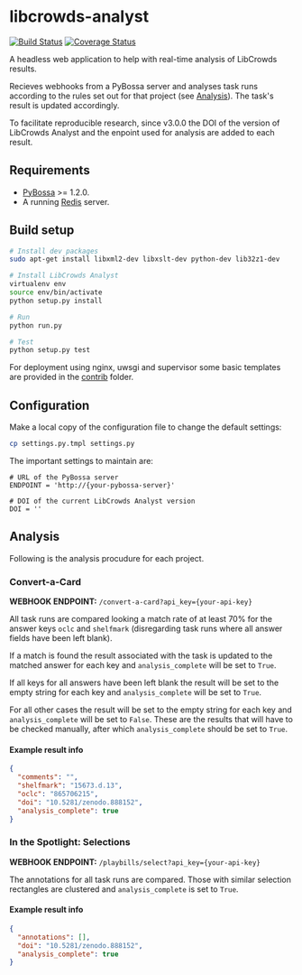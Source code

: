 # libcrowds-analyst

[![Build Status](https://travis-ci.org/LibCrowds/libcrowds-analyst.svg?branch=master)](https://travis-ci.org/alexandermendes/libcrowds-analyst)
[![Coverage Status](https://coveralls.io/repos/github/LibCrowds/libcrowds-analyst/badge.svg?branch=master)](https://coveralls.io/github/alexandermendes/libcrowds-analyst?branch=master)

A headless web application to help with real-time analysis of LibCrowds results.

Recieves webhooks from a PyBossa server and analyses task runs according to the
rules set out for that project (see [Analysis](README.md#Analysis)). The  task's
result is updated accordingly.

To facilitate reproducible research, since v3.0.0 the DOI of the version of
LibCrowds Analyst and the enpoint used for analysis are added to each result.

## Requirements

- [PyBossa](https://github.com/PyBossa/pybossa) >= 1.2.0.
- A running [Redis](https://github.com/antirez/redis) server.


## Build setup

```bash
# Install dev packages
sudo apt-get install libxml2-dev libxslt-dev python-dev lib32z1-dev

# Install LibCrowds Analyst
virtualenv env
source env/bin/activate
python setup.py install

# Run
python run.py

# Test
python setup.py test
```

For deployment using nginx, uwsgi and supervisor some basic templates are
provided in the [contrib](./contrib) folder.

## Configuration

Make a local copy of the configuration file to change the default settings:

```bash
cp settings.py.tmpl settings.py
```

The important settings to maintain are:

```
# URL of the PyBossa server
ENDPOINT = 'http://{your-pybossa-server}'

# DOI of the current LibCrowds Analyst version
DOI = ''
```

## Analysis

Following is the analysis procudure for each project.

### Convert-a-Card

**WEBHOOK ENDPOINT:** `/convert-a-card?api_key={your-api-key}`

All task runs are compared looking a match rate of at least 70% for the answer
keys `oclc` and `shelfmark` (disregarding task runs where all answer fields
have been left blank).

If a match is found the result associated with the task is updated to the
matched answer for each key and `analysis_complete` will be set to `True`.

If all keys for all answers have been left blank the result will be set to the
empty string for each key and `analysis_complete` will be set to `True`.

For all other cases the result will be set to the empty string for each key
and `analysis_complete` will be set to `False`. These are the  results that will
have to be checked manually, after which `analysis_complete` should be set to
`True`.

#### Example result info
```json
{
  "comments": "",
  "shelfmark": "15673.d.13",
  "oclc": "865706215",
  "doi": "10.5281/zenodo.888152",
  "analysis_complete": true
}
```

### In the Spotlight: Selections

**WEBHOOK ENDPOINT:** `/playbills/select?api_key={your-api-key}`

The annotations for all task runs are compared. Those with similar selection
rectangles are clustered and `analysis_complete` is set to `True`.

#### Example result info
```json
{
  "annotations": [],
  "doi": "10.5281/zenodo.888152",
  "analysis_complete": true
}
```

